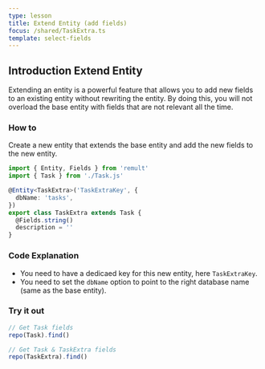 ```yaml
---
type: lesson
title: Extend Entity (add fields)
focus: /shared/TaskExtra.ts
template: select-fields
---
```


## Introduction Extend Entity

Extending an entity is a powerful feature that allows you to add new fields to an existing entity without rewriting the entity. By doing this, you will not overload the base entity with fields that are not relevant all the time.

### How to

Create a new entity that extends the base entity and add the new fields to the new entity.

```ts
import { Entity, Fields } from 'remult'
import { Task } from './Task.js'

@Entity<TaskExtra>('TaskExtraKey', {
  dbName: 'tasks',
})
export class TaskExtra extends Task {
  @Fields.string()
  description = ''
}
```

### Code Explanation

- You need to have a dedicaed key for this new entity, here `TaskExtraKey`.
- You need to set the `dbName` option to point to the right database name (same as the base entity).

### Try it out

```ts
// Get Task fields
repo(Task).find()

// Get Task & TaskExtra fields
repo(TaskExtra).find()
```
